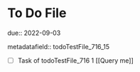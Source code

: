 # To Do File

due:: 2022-09-03

metadatafield:: todoTestFile_716_15

- [ ] Task of todoTestFile_716 1 [[Query me]]
